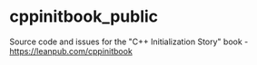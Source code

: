 # cppinitbook_public
Source code and issues for the "C++ Initialization Story" book - https://leanpub.com/cppinitbook
